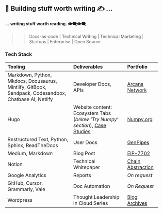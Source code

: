 ##  👋 Building stuff worth writing  ✍️ ...
#### ... writing stuff worth reading. 👁️‍🗨️👁️‍🗨️

>> Docs-as-code | Technical Writing | Technical Marketing | Startups | Enterprise | Open Source

### Tech Stack

|  Tooling   | Deliverables | Portfolio |
| :--- | :--- | :--- |
| Markdown, Python, Mkdocs, Docusaurus, Mintlify, GitBook, Sandpack, Codesandbox, Chatbase AI, Netlify | Developer Docs, APIs | [Arcana Network](https://docs.arcana.network) |
| Hugo | Website content: Ecosystem Tabs (*below 'Try Numpy' section*), [Case Studies]([Numpy.org](https://github.com/numpy/numpy.org/commit/b01153b19e356186df52dc193d44e864921499b2)) | [Numpy.org](https://numpy.org) |
| Restructured Text, Python, Sphinx, ReadTheDocs | User Docs | [GenPipes](https://genpipes.readthedocs.io/) |
| Medium, Markdown | Blog Post | [EIP-7702](https://medium.com/@shaloo.shalini/eip-7702-t5tymk-tdiitd-4168a8352836) |
| Notion | Technical Whitepaper | [Chain Abstraction](https://arcananetwork.notion.site/Chain-Abstraction-Technical-Paper-121f11ed0804808da2e5cdd1432b2b61)|
| Google Analytics | Reports | *On request* |
| GitHub, Cursor, Grammarly, Vale | Doc Automation | *On Request* |
| Wordpress | Thought Leadership in Cloud Series | [Blog Archives](https://www.sramanamitra.com/2010/07/28/shaloo-shalini/) |

<!--
**shaloo/shaloo** is a ✨ _special_ ✨ repository because its `README.md` (this file) appears on your GitHub profile.

Here are some ideas to get you started:

- 🔭 I’m currently working on ...
- 🌱 I’m currently learning ...
- 👯 I’m looking to collaborate on ...
- 🤔 I’m looking for help with ...
- 💬 Ask me about ...
- 📫 How to reach me: ...
- 😄 Pronouns: ...
- ⚡ Fun fact: ...
-->
